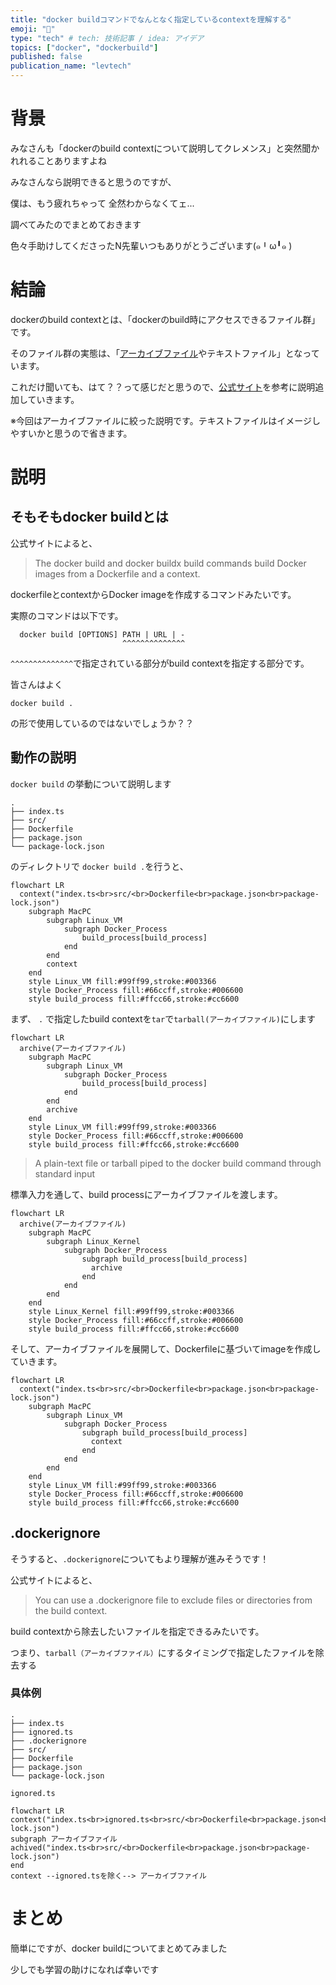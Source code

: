 ```yaml
---
title: "docker buildコマンドでなんとなく指定しているcontextを理解する"
emoji: "📼"
type: "tech" # tech: 技術記事 / idea: アイデア
topics: ["docker", "dockerbuild"]
published: false
publication_name: "levtech"
---
```


# 背景

みなさんも「dockerのbuild contextについて説明してクレメンス」と突然聞かれれることありますよね

みなさんなら説明できると思うのですが、

僕は、もう疲れちゃって 全然わからなくてェ...

調べてみたのでまとめておきます

色々手助けしてくださったN先輩いつもありがとうございます(๑╹ω╹๑ )

# 結論

dockerのbuild contextとは、「dockerのbuild時にアクセスできるファイル群」です。

そのファイル群の実態は、「[アーカイブファイル](https://wa3.i-3-i.info/word11512.html)やテキストファイル」となっています。

これだけ聞いても、はて？？って感じだと思うので、[公式サイト](https://docs.docker.com/build/building/context
)を参考に説明追加していきます。

※今回はアーカイブファイルに絞った説明です。テキストファイルはイメージしやすいかと思うので省きます。

# 説明

## そもそもdocker buildとは

公式サイトによると、
> The docker build and docker buildx build commands build Docker images from a Dockerfile and a context.

dockerfileとcontextからDocker imageを作成するコマンドみたいです。

実際のコマンドは以下です。

```shell
  docker build [OPTIONS] PATH | URL | -
                         ^^^^^^^^^^^^^^
```

`^^^^^^^^^^^^^^`で指定されている部分がbuild contextを指定する部分です。

皆さんはよく

```
docker build .
```

の形で使用しているのではないでしょうか？？

## 動作の説明

`docker build` の挙動について説明します

```
.
├── index.ts
├── src/
├── Dockerfile
├── package.json
└── package-lock.json
```

のディレクトリで `docker build .`を行うと、

```mermaid
flowchart LR
  context("index.ts<br>src/<br>Dockerfile<br>package.json<br>package-lock.json")
    subgraph MacPC
        subgraph Linux_VM
            subgraph Docker_Process
                build_process[build_process]
            end
        end
        context
    end
    style Linux_VM fill:#99ff99,stroke:#003366
    style Docker_Process fill:#66ccff,stroke:#006600
    style build_process fill:#ffcc66,stroke:#cc6600
```

まず、
`.` で指定したbuild contextを`tar`で`tarball(アーカイブファイル)`にします

```mermaid
flowchart LR
  archive(アーカイブファイル)
    subgraph MacPC
        subgraph Linux_VM
            subgraph Docker_Process
                build_process[build_process]
            end
        end
        archive
    end
    style Linux_VM fill:#99ff99,stroke:#003366
    style Docker_Process fill:#66ccff,stroke:#006600
    style build_process fill:#ffcc66,stroke:#cc6600
```

>A plain-text file or tarball piped to the docker build command through standard input

標準入力を通して、build processにアーカイブファイルを渡します。

```mermaid
flowchart LR
  archive(アーカイブファイル)
    subgraph MacPC
        subgraph Linux_Kernel
            subgraph Docker_Process
                subgraph build_process[build_process]
                  archive
                end
            end
        end
    end
    style Linux_Kernel fill:#99ff99,stroke:#003366
    style Docker_Process fill:#66ccff,stroke:#006600
    style build_process fill:#ffcc66,stroke:#cc6600
```

そして、アーカイブファイルを展開して、Dockerfileに基づいてimageを作成していきます。

```mermaid
flowchart LR
  context("index.ts<br>src/<br>Dockerfile<br>package.json<br>package-lock.json")
    subgraph MacPC
        subgraph Linux_VM
            subgraph Docker_Process
                subgraph build_process[build_process]
                  context
                end
            end
        end
    end
    style Linux_VM fill:#99ff99,stroke:#003366
    style Docker_Process fill:#66ccff,stroke:#006600
    style build_process fill:#ffcc66,stroke:#cc6600
```


## .dockerignore

そうすると、`.dockerignore`についてもより理解が進みそうです！

公式サイトによると、

>You can use a .dockerignore file to exclude files or directories from the build context.

build contextから除去したいファイルを指定できるみたいです。

つまり、`tarball（アーカイブファイル）`にするタイミングで指定したファイルを除去する

### 具体例

```
.
├── index.ts
├── ignored.ts
├── .dockerignore
├── src/
├── Dockerfile
├── package.json
└── package-lock.json
```

```:.dockerignore
ignored.ts
```

```mermaid
flowchart LR 
context("index.ts<br>ignored.ts<br>src/<br>Dockerfile<br>package.json<br>package-lock.json")
subgraph アーカイブファイル
achived("index.ts<br>src/<br>Dockerfile<br>package.json<br>package-lock.json")
end
context --ignored.tsを除く--> アーカイブファイル
```

# まとめ

簡単にですが、docker buildについてまとめてみました

少しでも学習の助けになれば幸いです
